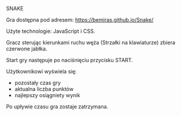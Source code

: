 SNAKE

Gra dostępna pod adresem: https://bemiras.github.io/Snake/

Użyte technologie: JavaScript i CSS.

Gracz sterując kierunkami ruchu węża (Strzałki na klawiaturze) zbiera czerwone jabłka.

Start gry następuje po naciśnięciu przycisku START.

Użytkownikowi wyświela się:
* pozostały czas gry
* aktualna liczba punktów
* najlepszy osiągniety wynik

Po upływie czasu gra zostaje zatrzymana.
